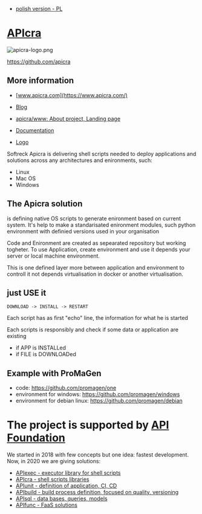 + [polish version - PL](https://www.apicra.com/README_PL.html)

# [APIcra](https://www.apicra.com)

![apicra-logo.png](https://logo.apicra.com/apicra-logo.png)

https://github.com/apicra


## More information

+ [www.apicra.com](https://www.apicra.com/)
+ [Blog](https://blog.apicra.com)

+ [apicra/www: About project, Landing page](https://github.com/apicra/www)
+ [Documentation](https://docs.apicra.com)
+ [Logo](https://logo.apicra.com)



Softreck Apicra is delivering shell scripts needed to deploy applications and solutions across any architectures and enironments, such:
+ Linux
+ Mac OS
+ Windows

## The Apicra solution

is defining native OS scripts to generate enironment based on current system.
It's help to make a standarisated enironment modules, such python environment with definied versions used in your organisation

Code and Enironment are created as sepearated repository but working togheter.
To use Application, create environment and use it depends your server or local machine environment.

This is one defined layer more between application and environment to controll it not depends virtualisation in docker or another virtualisation.

## just USE it

    DOWNLOAD -> INSTALL -> RESTART

Each script has as first "echo" line, the information for what he is started

Each scripts is responsibly and check if some data or application are existing
+ if APP is INSTALLed
+ if FILE is DOWNLOADed


## Example with ProMaGen
+ code: https://github.com/promagen/one
+ environment for windows: https://github.com/promagen/windows
+ environment for debian linux: https://github.com/promagen/debian



# The project is supported by [API Foundation](https://www.apifoundation.com)
We started in 2018 with few concepts but one idea: fastest development.
Now, in 2020 we are giving solutions:

+ [APIexec - executor library for shell scripts](https://www.apiexec.com)
+ [APIcra - shell scripts libraries](https://www.apicra.com)
+ [APIunit - definition of application, CI, CD](https://www.apiunit.com)
+ [APIbuild - build process definition, focused on quality, versioning](https://www.apibuild.com)
+ [APIsql - data bases, queries, models](https://www.apisql.com)
+ [APIfunc - FaaS solutions](https://www.apifunc.com)
